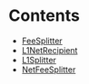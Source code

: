 

# Contents
- [FeeSplitter](FeeSplitter.sol/contract.FeeSplitter.md)
- [L1NetRecipient](L1NetRecipient.sol/contract.L1NetRecipient.md)
- [L1Splitter](L1Splitter.sol/contract.L1Splitter.md)
- [NetFeeSplitter](NetFeeSplitter.sol/contract.NetFeeSplitter.md)

